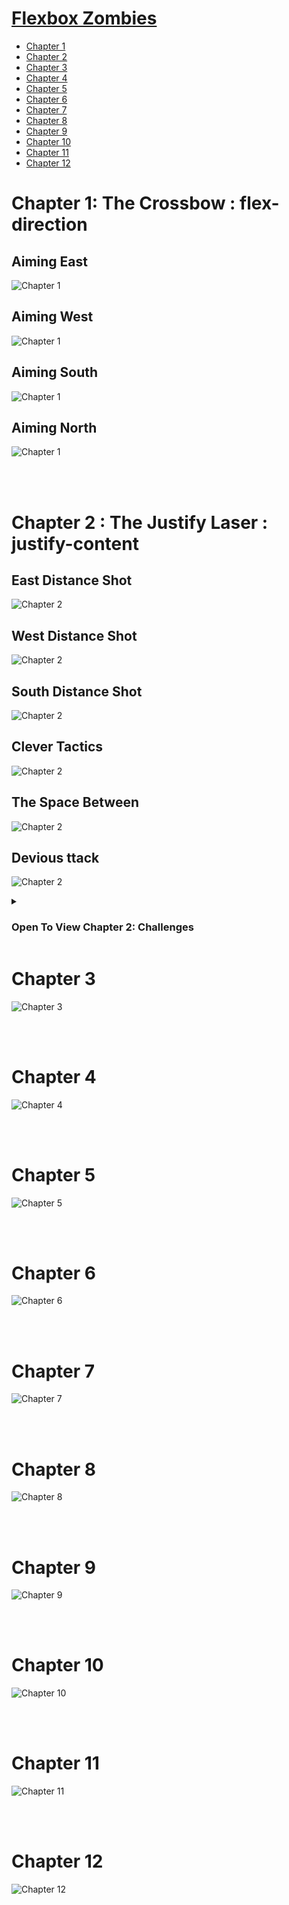 # [Flexbox Zombies](https://mastery.games/flexboxzombies/)

- [Chapter 1](#Chapter-1)
- [Chapter 2](#Chapter-2)
- [Chapter 3](#Chapter-3)
- [Chapter 4](#Chapter-4)
- [Chapter 5](#Chapter-5)
- [Chapter 6](#Chapter-6)
- [Chapter 7](#Chapter-7)
- [Chapter 8](#Chapter-8)
- [Chapter 9](#Chapter-9)
- [Chapter 10](#Chapter-10)
- [Chapter 11](#Chapter-11)
- [Chapter 12](#Chapter-12)

<!-- /TOC -->
<a name="Chapter-1">

# Chapter 1: The Crossbow : flex-direction

## Aiming East

![Chapter 1](https://raw.githubusercontent.com/vixhnuchandran/flexbox-zombies/main/gifs/c11.gif)

## Aiming West

![Chapter 1](https://raw.githubusercontent.com/vixhnuchandran/flexbox-zombies/main/gifs/c12.gif)

## Aiming South

![Chapter 1](https://raw.githubusercontent.com/vixhnuchandran/flexbox-zombies/main/gifs/c13.gif)

## Aiming North

![Chapter 1](https://raw.githubusercontent.com/vixhnuchandran/flexbox-zombies/main/gifs/c14.gif)
</a>

<br>
<br>

<a name="Chapter-2">

# Chapter 2 : The Justify Laser : justify-content

## East Distance Shot

![Chapter 2](https://raw.githubusercontent.com/vixhnuchandran/flexbox-zombies/main/gifs/c21.gif)

## West Distance Shot

![Chapter 2](https://raw.githubusercontent.com/vixhnuchandran/flexbox-zombies/main/gifs/c22.gif)

## South Distance Shot

![Chapter 2](https://raw.githubusercontent.com/vixhnuchandran/flexbox-zombies/main/gifs/c23.gif)

## Clever Tactics

![Chapter 2](https://raw.githubusercontent.com/vixhnuchandran/flexbox-zombies/main/gifs/c24.gif)

## The Space Between

![Chapter 2](https://raw.githubusercontent.com/vixhnuchandran/flexbox-zombies/main/gifs/c25.gif)

## Devious ttack

![Chapter 2](https://raw.githubusercontent.com/vixhnuchandran/flexbox-zombies/main/gifs/c26.gif)

<details>
<summary> <h3> Open To View Chapter 2: Challenges </h3> </summary>

## Challenge 1

![Chapter 2](https://raw.githubusercontent.com/vixhnuchandran/flexbox-zombies/main/gifs/challenges/2.1.gif)

## Challenge 2

![Chapter 2](https://raw.githubusercontent.com/vixhnuchandran/flexbox-zombies/main/gifs/challenges/2.2.gif)

## Challenge 3

![Chapter 2](https://raw.githubusercontent.com/vixhnuchandran/flexbox-zombies/main/gifs/challenges/2.3.gif)

## Challenge 4

![Chapter 2](https://raw.githubusercontent.com/vixhnuchandran/flexbox-zombies/main/gifs/challenges/2.4.gif)

## Challenge 5

![Chapter 2](https://raw.githubusercontent.com/vixhnuchandran/flexbox-zombies/main/gifs/challenges/2.5.gif)

## Challenge 6

![Chapter 2](https://raw.githubusercontent.com/vixhnuchandran/flexbox-zombies/main/gifs/challenges/2.6.gif)

## Challenge 7

![Chapter 2](https://raw.githubusercontent.com/vixhnuchandran/flexbox-zombies/main/gifs/challenges/2.7.gif)

## Challenge 8

![Chapter 2](https://raw.githubusercontent.com/vixhnuchandran/flexbox-zombies/main/gifs/challenges/2.8.gif)

## Challenge 9

![Chapter 2](https://raw.githubusercontent.com/vixhnuchandran/flexbox-zombies/main/gifs/challenges/2.9.gif)

</details>
</a>

<a name="Chapter-2">

# Chapter 3

![Chapter 3](https://raw.githubusercontent.com/vixhnuchandran/flexbox-zombies/main/gifs/c3.gif)
</a>

<br>
<br>

<a name="Chapter-2">

# Chapter 4

![Chapter 4](https://raw.githubusercontent.com/vixhnuchandran/flexbox-zombies/main/gifs/c4.gif)
</a>

<br>
<br>

<a name="Chapter-2">

# Chapter 5

![Chapter 5](https://raw.githubusercontent.com/vixhnuchandran/flexbox-zombies/main/gifs/c5.gif)
</a>

<br>
<br>

<a name="Chapter-2">

# Chapter 6

![Chapter 6](https://raw.githubusercontent.com/vixhnuchandran/flexbox-zombies/main/gifs/c6x.gif)
</a>

<br>
<br>

<a name="Chapter-2">

# Chapter 7

![Chapter 7](https://raw.githubusercontent.com/vixhnuchandran/flexbox-zombies/main/gifs/c7x.gif)
</a>

<br>
<br>

<a name="Chapter-2">

# Chapter 8

![Chapter 8](https://raw.githubusercontent.com/vixhnuchandran/flexbox-zombies/main/gifs/c8x.gif)
</a>

<br>
<br>

<a name="Chapter-2">

# Chapter 9

![Chapter 9](https://raw.githubusercontent.com/vixhnuchandran/flexbox-zombies/main/gifs/c9x.gif)
</a>

<br>
<br>

# Chapter 10

![Chapter 10](https://raw.githubusercontent.com/vixhnuchandran/flexbox-zombies/main/gifs/c10x.gif)
</a>

<br>
<br>

<a name="Chapter-2">

# Chapter 11

![Chapter 11](https://raw.githubusercontent.com/vixhnuchandran/flexbox-zombies/main/gifs/c11x.gif)
</a>

<br>
<br>

<a name="Chapter-2">

# Chapter 12

![Chapter 12](https://raw.githubusercontent.com/vixhnuchandran/flexbox-zombies/main/gifs/c12x.gif)
</a>
<br>
<br>
